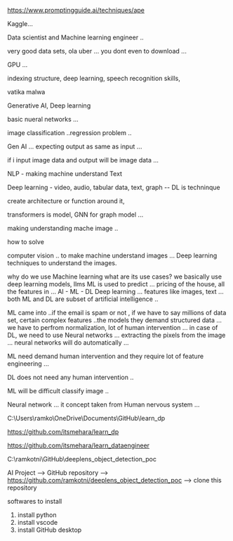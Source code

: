 

https://www.promptingguide.ai/techniques/ape


Kaggle...


Data scientist and Machine learning engineer ..


very good data sets, ola uber ... you dont even to download ... 


GPU ...

indexing structure, deep learning, 
speech recognition skills,

vatika malwa

Generative AI, Deep learning

basic nueral networks ...


image classification ..regression problem ..

Gen AI ... expecting output as same as input ...

if i input image data and output will be image data ...

NLP - making machine understand Text

Deep learning - video, audio, tabular data, text, graph -- DL is techninque

create architecture or function around it, 

transformers is model, GNN for graph model ...

making understanding mache image ..

how to solve 

computer vision .. to make machine understand images ... Deep learning techniques to understand the images.

why do we use Machine learning what are its use cases?
we basically use 
deep learning models, llms
ML is used to predict ... pricing of the house, all the features in ... 
AI - ML - DL
Deep learning ...
features like images, text ... both ML and DL are subset of artificial intelligence ..

ML came into ..if the email is spam or not , if we have to say millions of data set, certain complex features ..the models
they demand structured data ... we have to perfrom normalization, lot of human intervention ... in case of DL, we need to use
Neural networks ... extracting the pixels from the image ... neural networks will do automatically ... 

ML need demand human intervention and they require lot of feature engineering ...

DL does not need any human intervention ..

ML will be difficult classify image ..

Neural network ... it concept taken from Human nervous system ...

C:\Users\ramko\OneDrive\Documents\GitHub\learn_dp


https://github.com/itsmehara/learn_dp

https://github.com/itsmehara/learn_dataengineer

C:\ramkotni\GitHub\deeplens_object_detection_poc

AI Project --> GitHub repository --> https://github.com/ramkotni/deeplens_object_detection_poc --> clone this repository

softwares to install
1. install python
2. install vscode
3. install GitHub desktop






